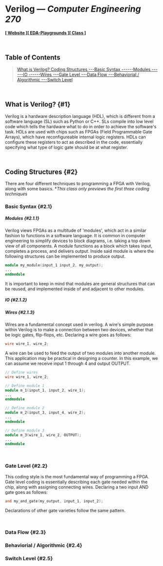 # Verilog — *Computer Engineering 270*

[**[ Website ]**](https://doma.media)[**[ EDA-Playgrounds ]**](https://www.edaplayground.com/playgrounds/user/206309)[**[ Class ]**](https://bulletins.psu.edu/university-course-descriptions/undergraduate/cmpen/)
   
<br>

## Table of Contents

> [ What is Verilog?             ](#1)
> [ Coding Structures            ](#2)
> [ ---Basic Syntax              ](#2.1)
> [ ------Modules                ](#2.1.1)
> [ ------IO                     ](#2.1.2)
> [ ------Wires                  ](#2.1.3)
> [ ---Gate Level                ](#2.2)
> [ ---Data Flow                 ](#2.3)
> [ ---Behaviorial / Algorithmic ](#2.4)
> [ ---Switch Level              ](#2.5)

<br>

## What is Verilog? {#1}
Verilog is a hardware description language (HDL), which is different from a software language (SL) such as Python or C++. SLs compile into low level code which tells the hardware what to do in order to achieve the software's task. HDLs are used with chips such as FPGAs (Field Programmable Gate Arrays), which have reconfigureable internal logic registers. HDLs can configure these registers to act as described in the code, essentially specifying what type of logic gate should be at what register.

<br>

## Coding Structures {#2}
There are four different techniques to programming a FPGA with Verilog, along with some basics.
**This class only previews the first three coding techniques*

### Basic Syntax {#2.1}

##### *Modules* {#2.1.1}
Verilog views FPGAs as a multitude of 'modules', which act in a similar fashion to functions in a software language. It is common in computer engineering to simplify devices to block diagrams, i.e. taking a top down view of all components. A module functions as a block which takes input, completes a process, and delivers output. Inside said module is where the following structures can be implemented to produce output. 

``` verilog
module my_module(input_1 input_2, my_output);
...
endmodule
```

It is important to keep in mind that modules are general structures that can be reused, and implemented inside of and adjacent to other modules. 

##### *IO* {#2.1.2}

##### *Wires* {#2.1.3}
Wires are a fundamental concept used in verilog. A wire's simple purpose within Verilog is to make a connection between two devices, whether that be logic gates, flip-flops, etc. Declaring a wire goes as follows:

``` verilog
wire wire_1, wire_2;
```

A wire can be used to feed the output of two modules into another module. This application may be practical in designing a counter. In this example, we can assume we receive input 1 through 4 and output OUTPUT. 

``` verilog
// Define wires
wire wire_1, wire_2;

// Define module 1
module m_1(input_1, input_2, wire_1);
...
endmodule

// Define module 2
module m_2(input_3, input_4, wire_2);
...
endmodule

// Define module 3
module m_3(wire_1, wire_2, OUTPUT);
...
endmodule
```

</br>

### Gate Level {#2.2}
This coding style is the most fundamental way of programming a FPGA. Gate level coding is essentially describing each gate needed within the chip, along with assigning connecting wires. Declaring a two input AND gate goes as follows:

``` verilog
and my_and_gate(my_output, input_1, input_2);
```

Declarations of other gate varieties follow the same pattern. 

</br>

### Data Flow {#2.3}

### Behaviorial / Algorithmic {#2.4}

### Switch Level {#2.5}